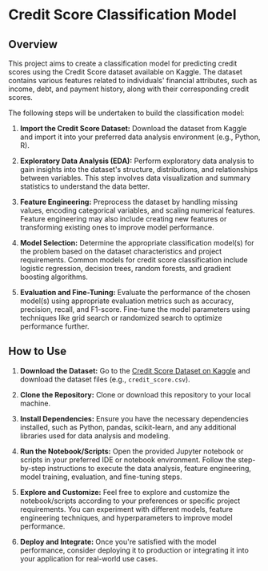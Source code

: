 # Credit Score Classification Model

## Overview

This project aims to create a classification model for predicting credit scores using the Credit Score dataset available on Kaggle. The dataset contains various features related to individuals' financial attributes, such as income, debt, and payment history, along with their corresponding credit scores.

The following steps will be undertaken to build the classification model:

1. **Import the Credit Score Dataset:** Download the dataset from Kaggle and import it into your preferred data analysis environment (e.g., Python, R).

2. **Exploratory Data Analysis (EDA):** Perform exploratory data analysis to gain insights into the dataset's structure, distributions, and relationships between variables. This step involves data visualization and summary statistics to understand the data better.

3. **Feature Engineering:** Preprocess the dataset by handling missing values, encoding categorical variables, and scaling numerical features. Feature engineering may also include creating new features or transforming existing ones to improve model performance.

4. **Model Selection:** Determine the appropriate classification model(s) for the problem based on the dataset characteristics and project requirements. Common models for credit score classification include logistic regression, decision trees, random forests, and gradient boosting algorithms.

5. **Evaluation and Fine-Tuning:** Evaluate the performance of the chosen model(s) using appropriate evaluation metrics such as accuracy, precision, recall, and F1-score. Fine-tune the model parameters using techniques like grid search or randomized search to optimize performance further.

## How to Use

1. **Download the Dataset:** Go to the [Credit Score Dataset on Kaggle](https://www.kaggle.com/datasets/parisrohan/credit-score-classification/data) and download the dataset files (e.g., `credit_score.csv`).

2. **Clone the Repository:** Clone or download this repository to your local machine.

3. **Install Dependencies:** Ensure you have the necessary dependencies installed, such as Python, pandas, scikit-learn, and any additional libraries used for data analysis and modeling.

4. **Run the Notebook/Scripts:** Open the provided Jupyter notebook or scripts in your preferred IDE or notebook environment. Follow the step-by-step instructions to execute the data analysis, feature engineering, model training, evaluation, and fine-tuning steps.

5. **Explore and Customize:** Feel free to explore and customize the notebook/scripts according to your preferences or specific project requirements. You can experiment with different models, feature engineering techniques, and hyperparameters to improve model performance.

6. **Deploy and Integrate:** Once you're satisfied with the model performance, consider deploying it to production or integrating it into your application for real-world use cases.

